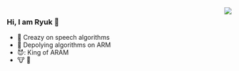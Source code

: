<img align="right" src="https://github-readme-stats.vercel.app/api?username=Ryuk17&show_icons=true&icon_color=CE1D2D&text_color=718096&bg_color=ffffff&hide_title=true" />

### Hi, I am Ryuk 👋

- :orange_book: Creazy on speech algorithms
- :hammer: Depolying algorithms on ARM 
- 😈: King of ARAM 
- 🐮 🍺

